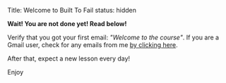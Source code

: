 Title: Welcome to Built To Fail
status: hidden

**Wait! You are not done yet! Read below!**

Verify that you got your first email: *"Welcome to the course"*.
If you are a Gmail user, check for any emails from me [by clicking here](https://mail.google.com/mail/u/0/#search/me%40jon.io).

After that, expect a new lesson every day!

Enjoy
  